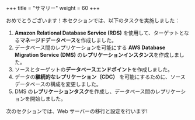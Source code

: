 +++
title = "サマリー"
weight = 60
+++

おめでとうございます！本セクションでは、以下のタスクを実施しました：

1. **Amazon Relational Database Service (RDS)** を使用して、ターゲットとなる**マネージドデータベース**を作成しました。
2. データベース間のレプリケーションを可能にする **AWS Database Migration Service (DMS)** の**レプリケーションインスタンス**を作成しました。
3. ソースとターゲットの**データベースエンドポイント**を作成しました。
4. データの**継続的なレプリケーション（CDC）** を可能にするために、ソースデータベースの構成を変更しました。
5. DMS の**レプリケーションタスク**を作成し、データベース間のレプリケーションを開始しました。

次のセクションでは、Web サーバーの移行と設定を行います!
